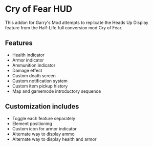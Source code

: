 # Cry of Fear HUD
This addon for Garry's Mod attempts to replicate the Heads Up Display feature from the Half-Life full conversion mod Cry of Fear.

## Features
+   Health indicator
+   Armor indicator
+   Ammunition indicator
+   Damage effect
+   Custom death screen
+   Custom notification system
+   Custom item pickup history
+   Map and gamemode introductory sequence

## Customization includes
+   Toggle each feature separately
+   Element positioning
+   Custom icon for armor indicator
+   Alternate way to display ammo
+   Alternate way to display health and armor
